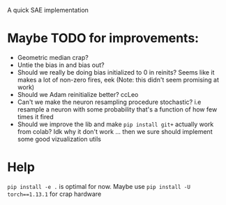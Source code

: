 A quick SAE implementation

# Maybe TODO for improvements: 

* Geometric median crap?
* Untie the bias in and bias out?
* Should we really be doing bias initialized to 0 in reinits? Seems like it makes a lot of non-zero fires, eek (Note: this didn't seem promising at work)
* Should we Adam reinitialize better? ccLeo
* Can't we make the neuron resampling procedure stochastic? i.e resample a neuron with some probability that's a function of how few times it fired
* Should we improve the lib and make `pip install git+` actually work from colab? Idk why it don't work
... then we sure should implement some good vizualization utils

# Help

`pip install -e .` is optimal for now. Maybe use `pip install -U torch==1.13.1` for crap hardware
